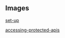 ## Images
[set-up](https://user-images.githubusercontent.com/52003038/135223795-19e2ea2b-dcdf-47df-8ba7-8458cb214e00.png)

[accessing-protected-apis](https://user-images.githubusercontent.com/52003038/135223803-4b5cbb49-06a0-4d9f-b52d-97315042109a.PNG)
